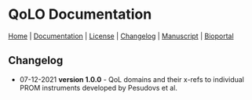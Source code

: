# QoLO Documentation

[Home](README.md) | [Documentation](MIRO) | [License](LICENSE) | [Changelog](CHANGELOG) | [Manuscript]() | [Bioportal]()

## Changelog

* 07-12-2021 **version 1.0.0** - QoL domains and their x-refs to individual PROM instruments developed by Pesudovs et al.
